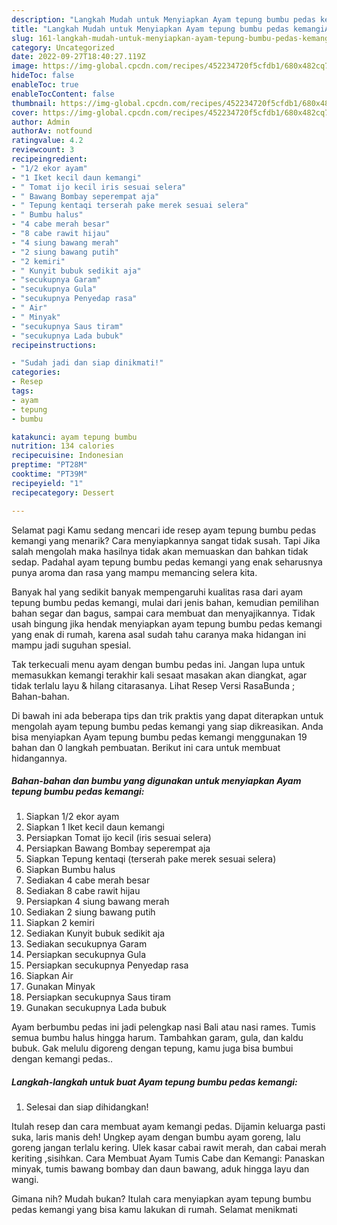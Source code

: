 ```yaml
---
description: "Langkah Mudah untuk Menyiapkan Ayam tepung bumbu pedas kemangiAnti Ribet, Menggugah Selera"
title: "Langkah Mudah untuk Menyiapkan Ayam tepung bumbu pedas kemangiAnti Ribet, Menggugah Selera"
slug: 161-langkah-mudah-untuk-menyiapkan-ayam-tepung-bumbu-pedas-kemangianti-ribet-menggugah-selera
category: Uncategorized
date: 2022-09-27T18:40:27.119Z
image: https://img-global.cpcdn.com/recipes/452234720f5cfdb1/680x482cq70/ayam-tepung-bumbu-pedas-kemangi-foto-resep-utama.jpg
hideToc: false
enableToc: true
enableTocContent: false
thumbnail: https://img-global.cpcdn.com/recipes/452234720f5cfdb1/680x482cq70/ayam-tepung-bumbu-pedas-kemangi-foto-resep-utama.jpg
cover: https://img-global.cpcdn.com/recipes/452234720f5cfdb1/680x482cq70/ayam-tepung-bumbu-pedas-kemangi-foto-resep-utama.jpg
author: Admin
authorAv: notfound
ratingvalue: 4.2
reviewcount: 3
recipeingredient:
- "1/2 ekor ayam"
- "1 Iket kecil daun kemangi"
- " Tomat ijo kecil iris sesuai selera"
- " Bawang Bombay seperempat aja"
- " Tepung kentaqi terserah pake merek sesuai selera"
- " Bumbu halus"
- "4 cabe merah besar"
- "8 cabe rawit hijau"
- "4 siung bawang merah"
- "2 siung bawang putih"
- "2 kemiri"
- " Kunyit bubuk sedikit aja"
- "secukupnya Garam"
- "secukupnya Gula"
- "secukupnya Penyedap rasa"
- " Air"
- " Minyak"
- "secukupnya Saus tiram"
- "secukupnya Lada bubuk"
recipeinstructions:

- "Sudah jadi dan siap dinikmati!"
categories:
- Resep
tags:
- ayam
- tepung
- bumbu

katakunci: ayam tepung bumbu 
nutrition: 134 calories
recipecuisine: Indonesian
preptime: "PT28M"
cooktime: "PT39M"
recipeyield: "1"
recipecategory: Dessert

---
```



Selamat pagi Kamu sedang mencari ide resep ayam tepung bumbu pedas kemangi yang menarik? Cara menyiapkannya sangat tidak susah. Tapi Jika salah mengolah maka hasilnya tidak akan memuaskan dan bahkan tidak sedap. Padahal ayam tepung bumbu pedas kemangi yang enak seharusnya punya aroma dan rasa yang mampu memancing selera kita.


Banyak hal yang sedikit banyak mempengaruhi kualitas rasa dari ayam tepung bumbu pedas kemangi, mulai dari jenis bahan, kemudian pemilihan bahan segar dan bagus, sampai cara membuat dan menyajikannya. Tidak usah bingung jika hendak menyiapkan ayam tepung bumbu pedas kemangi yang enak di rumah, karena asal sudah tahu caranya maka hidangan ini mampu jadi suguhan spesial.

Tak terkecuali menu ayam dengan bumbu pedas ini. Jangan lupa untuk memasukkan kemangi terakhir kali sesaat masakan akan diangkat, agar tidak terlalu layu &amp; hilang citarasanya. Lihat Resep Versi RasaBunda ; Bahan-bahan.


Di bawah ini ada beberapa tips dan trik praktis yang dapat diterapkan untuk mengolah ayam tepung bumbu pedas kemangi yang siap dikreasikan. Anda bisa menyiapkan Ayam tepung bumbu pedas kemangi menggunakan 19 bahan dan 0 langkah pembuatan. Berikut ini cara untuk membuat hidangannya.

<!--inarticleads1-->

##### Bahan-bahan dan bumbu yang digunakan untuk menyiapkan Ayam tepung bumbu pedas kemangi:

1. Siapkan 1/2 ekor ayam
1. Siapkan 1 Iket kecil daun kemangi
1. Persiapkan  Tomat ijo kecil (iris sesuai selera)
1. Persiapkan  Bawang Bombay seperempat aja
1. Siapkan  Tepung kentaqi (terserah pake merek sesuai selera)
1. Siapkan  Bumbu halus
1. Sediakan 4 cabe merah besar
1. Sediakan 8 cabe rawit hijau
1. Persiapkan 4 siung bawang merah
1. Sediakan 2 siung bawang putih
1. Siapkan 2 kemiri
1. Sediakan  Kunyit bubuk sedikit aja
1. Sediakan secukupnya Garam
1. Persiapkan secukupnya Gula
1. Persiapkan secukupnya Penyedap rasa
1. Siapkan  Air
1. Gunakan  Minyak
1. Persiapkan secukupnya Saus tiram
1. Gunakan secukupnya Lada bubuk


Ayam berbumbu pedas ini jadi pelengkap nasi Bali atau nasi rames. Tumis semua bumbu halus hingga harum. Tambahkan garam, gula, dan kaldu bubuk. Gak melulu digoreng dengan tepung, kamu juga bisa bumbui dengan kemangi pedas.. 

<!--inarticleads2-->

##### Langkah-langkah untuk buat Ayam tepung bumbu pedas kemangi:


1. Selesai dan siap dihidangkan!

Itulah resep dan cara membuat ayam kemangi pedas. Dijamin keluarga pasti suka, laris manis deh! Ungkep ayam dengan bumbu ayam goreng, lalu goreng jangan terlalu kering. Ulek kasar cabai rawit merah, dan cabai merah keriting ,sisihkan. Cara Membuat Ayam Tumis Cabe dan Kemangi: Panaskan minyak, tumis bawang bombay dan daun bawang, aduk hingga layu dan wangi. 

Gimana nih? Mudah bukan? Itulah cara menyiapkan ayam tepung bumbu pedas kemangi yang bisa kamu lakukan di rumah. Selamat menikmati
